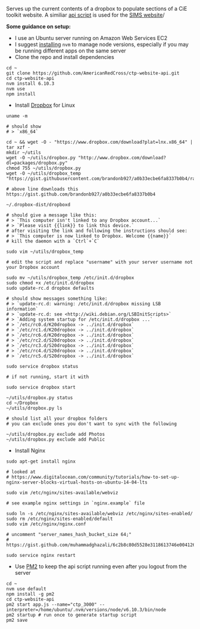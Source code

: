 Serves up the current contents of a dropbox to populate sections of a CiE toolkit website. A similiar [api script](https://github.com/AmericanRedCross/sims-website-api) is used for the [SIMS website](https://github.com/AmericanRedCross/sims-website)/

__Some guidance on setup:__
- I use an Ubuntu server running on Amazon Web Services EC2
- I suggest [installing](https://github.com/creationix/nvm#install-script) `nvm` to manage node versions, especially if you may be running different apps on the same server
- Clone the repo and install dependencies
```
cd ~
git clone https://github.com/AmericanRedCross/ctp-website-api.git
cd ctp-website-api
nvm install 6.10.3
nvm use
npm install
```
- Install [Dropbox](https://www.dropbox.com/install-linux) for Linux
```
uname -m

# should show 
# > `x86_64`

cd ~ && wget -O - "https://www.dropbox.com/download?plat=lnx.x86_64" | tar xzf -
mkdir ~/utils
wget -O ~/utils/dropbox.py "http://www.dropbox.com/download?dl=packages/dropbox.py"
chmod 755 ~/utils/dropbox.py
wget -O ~/utils/dropbox_temp "https://gist.githubusercontent.com/brandonb927/a0b33ecbe6fa8337b0b4/raw/ebf643c1dbcaf0d5f4a353e6621f315485438f36/dropbox"

# above line downloads this https://gist.github.com/brandonb927/a0b33ecbe6fa8337b0b4

~/.dropbox-dist/dropboxd

# should give a message like this:
# > `This computer isn't linked to any Dropbox account...`    
# > `Please visit {{link}} to link this device.`
# after visiting the link and following the instructions should see:
# > `This computer is now linked to Dropbox. Welcome {{name}}`
# kill the daemon with a `Ctrl`+`C`

sudo vim ~/utils/dropbox_temp

# edit the script and replace "username" with your server username not your Dropbox account

sudo mv ~/utils/dropbox_temp /etc/init.d/dropbox
sudo chmod +x /etc/init.d/dropbox
sudo update-rc.d dropbox defaults

# should show messages something like:
# > `update-rc.d: warning: /etc/init.d/dropbox missing LSB information`   
# > `update-rc.d: see <http://wiki.debian.org/LSBInitScripts>`   
# > `Adding system startup for /etc/init.d/dropbox ...`   
# > `/etc/rc0.d/K20dropbox -> ../init.d/dropbox`   
# > `/etc/rc1.d/K20dropbox -> ../init.d/dropbox`   
# > `/etc/rc6.d/K20dropbox -> ../init.d/dropbox`   
# > `/etc/rc2.d/S20dropbox -> ../init.d/dropbox`   
# > `/etc/rc3.d/S20dropbox -> ../init.d/dropbox`   
# > `/etc/rc4.d/S20dropbox -> ../init.d/dropbox`   
# > `/etc/rc5.d/S20dropbox -> ../init.d/dropbox`  

sudo service dropbox status

# if not running, start it with 

sudo service dropbox start

~/utils/dropbox.py status
cd ~/Dropbox
~/utils/dropbox.py ls 

# should list all your dropbox folders
# you can exclude ones you don't want to sync with the following

~/utils/dropbox.py exclude add Photos
~/utils/dropbox.py exclude add Public
```
- Install Nginx
```
sudo apt-get install nginx

# looked at 
# https://www.digitalocean.com/community/tutorials/how-to-set-up-nginx-server-blocks-virtual-hosts-on-ubuntu-14-04-lts

sudo vim /etc/nginx/sites-available/webviz

# see example nginx settings in `nginx.example` file

sudo ln -s /etc/nginx/sites-available/webviz /etc/nginx/sites-enabled/
sudo rm /etc/nginx/sites-enabled/default
sudo vim /etc/nginx/nginx.conf

# uncomment "server_names_hash_bucket_size 64;"
# https://gist.github.com/muhammadghazali/6c2b8c80d5528e3118613746e0041263

sudo service nginx restart
```
- Use [PM2](https://github.com/Unitech/pm2) to keep the api script running even after you logout from the server
```
cd ~ 
nvm use default
npm install -g pm2
cd ctp-website-api
pm2 start app.js --name="ctp_3000" --interpreter=/home/ubuntu/.nvm/versions/node/v6.10.3/bin/node
pm2 startup # run once to generate startup script
pm2 save
```
